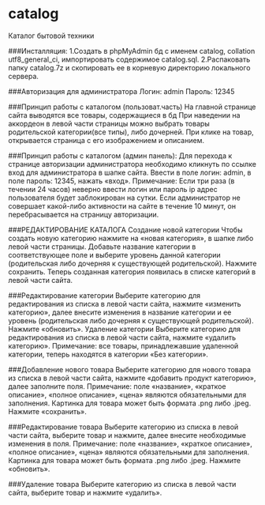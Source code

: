 # catalog
Каталог бытовой техники

###Инсталляция:
1.Создать в phpMyAdmin бд с именем catalog, collation utf8_general_ci, импортировать содержимое catalog.sql.
2.Распаковать папку catalog.7z и скопировать ее в корневую директорию локального сервера.

###Авторизация для администратора
Логин: admin
Пароль: 12345

###Принцип работы с каталогом (пользоват.часть)
На главной странице сайта выводятся все товары, содержащиеся в бд
При наведении на аккордеон в левой части страницы можно выбрать товары родительской категории(все типы), либо дочерней.
При клике на товар, открывается страница с его изображением и описанием.

###Принцип работы с каталогом (админ панель):
Для перехода к странице авторизации администратора необходимо кликнуть по ссылке вход для администратора в шапке сайта.
Ввести в поле логин: admin, в поле пароль: 12345, нажать «вход».
Примечание:
Если три раза (в течении 24 часов) неверно ввести логин или пароль ip адрес пользователя будет заблокирован на сутки.
Если администратор не совершает какой-либо активности на сайте в течение 10 минут, он перебрасывается на страницу авторизации.

###РЕДАКТИРОВАНИЕ КАТАЛОГА
Создание новой категории
Чтобы создать новую категорию нажмите на «новая категория», в шапке либо левой части страницы.
Добавьте название категории в соответствующее поле и выберите уровень данной категории (родительская либо дочерняя к существующей родительской).
Нажмите сохранить.
Теперь созданная категория появилась в списке категорий в левой части сайта.

###Редактирование категории
Выберите категорию для редактирования из списка в левой части сайта, нажмите «изменить категорию», далее внесите изменения в название категории и ее уровень (родительская либо дочерняя к существующей родительской). Нажмите «обновить».
Удаление категории
Выберите категорию для редактирования из списка в левой части сайта, нажмите «удалить категорию». 
Примечание: все товары, принадлежавшие удаленной категории, теперь находятся в категории «Без категории».

###Добавление нового товара
Выберите категорию для нового товара из списка в левой части сайта, нажмите «добавить продукт категорию», далее заполните поля. 
Примечание: поле «название», «краткое описание», «полное описание», «цена» являются обязательными для заполнения. Картинка для товара может быть формата .png либо .jpeg. Нажмите «сохранить».

###Редактирование товара
Выберите категорию из списка в левой части сайта, выберите товар и нажмите, далее внесите необходимые изменения в поля. 
Примечание: поле «название», «краткое описание», «полное описание», «цена» являются обязательными для заполнения. Картинка для товара может быть формата .png либо .jpeg. Нажмите «обновить».

###Удаление товара
Выберите категорию из списка в левой части сайта, выберите товар и нажмите «удалить».
